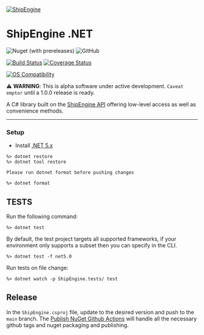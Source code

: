 [![ShipEngine](https://shipengine.github.io/img/shipengine-logo-wide.png)](https://shipengine.com)

# ShipEngine .NET

![Nuget (with prereleases)](https://img.shields.io/nuget/vpre/ShipEngine)
![GitHub](https://img.shields.io/github/license/ShipEngine/shipengine-dotnet)

[![Build Status](https://github.com/ShipEngine/shipengine-dotnet/workflows/ci-cd/badge.svg)](https://github.com/ShipEngine/shipengine-dotnet/actions)
[![Coverage Status](https://coveralls.io/repos/github/ShipEngine/shipengine-dotnet/badge.svg?branch=main)](https://coveralls.io/github/ShipEngine/shipengine-dotnet?branch=main)

[![OS Compatibility](https://shipengine.github.io/img/badges/os-badges.svg)](https://github.com/ShipEngine/shipengine-dotnet/actions)

:warning: **WARNING**: This is alpha software under active development. `Caveat emptor` until a 1.0.0 release is ready.

A C# library built on the [ShipEngine API](https://shipengine.com) offering low-level access as well as convenience methods.

<hr />

### Setup

- Install [.NET 5.x](https://dotnet.microsoft.com/download)

```
%> dotnet restore
%> dotnet tool restore

Please run dotnet format before pushing changes

%> dotnet format
```

## TESTS

Run the following command:

```
%> dotnet test
```

By default, the test project targets all supported frameworks, if your environment only supports a subset then you
can specify in the CLI.

```
%> dotnet test -f net5.0
```

Run tests on file change:

```
%> dotnet watch -p ShipEngine.tests/ test
```

## Release

In the `ShipEngine.csproj` file, update to the desired version and push to the `main` branch.
The [Publish NuGet Github Actions](https://github.com/marketplace/actions/publish-nuget) will handle all the necessary github tags and nuget packaging and publishing.
